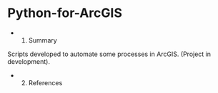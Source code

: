# Python-for-ArcGIS

- 1. Summary

Scripts developed to automate some processes in ArcGIS. (Project in development).

- 2. References
